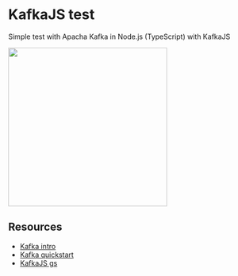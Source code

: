 # KafkaJS test

Simple test with Apacha Kafka in Node.js (TypeScript) with KafkaJS

<img src="https://www.indellient.com/wp-content/uploads/2020/10/20201021_Introduction-to-Apache-Kafka_BLOG-FEATURED-IMAGE.jpg" width="320px"><img>

## Resources

- [Kafka intro](https://kafka.apache.org/intro)
- [Kafka quickstart](https://kafka.apache.org/quickstart)
- [KafkaJS gs](https://kafka.js.org/docs/getting-started)

